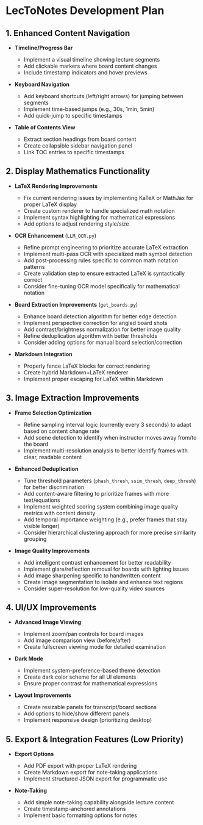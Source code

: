 # LecToNotes Development Plan

## 1. Enhanced Content Navigation

- **Timeline/Progress Bar**
  - Implement a visual timeline showing lecture segments
  - Add clickable markers where board content changes
  - Include timestamp indicators and hover previews

- **Keyboard Navigation**
  - Add keyboard shortcuts (left/right arrows) for jumping between segments
  - Implement time-based jumps (e.g., 30s, 1min, 5min)
  - Add quick-jump to specific timestamps

- **Table of Contents View**
  - Extract section headings from board content
  - Create collapsible sidebar navigation panel
  - Link TOC entries to specific timestamps

## 2. Display Mathematics Functionality

- **LaTeX Rendering Improvements**
  - Fix current rendering issues by implementing KaTeX or MathJax for proper LaTeX display
  - Create custom renderer to handle specialized math notation
  - Implement syntax highlighting for mathematical expressions
  - Add options to adjust rendering style/size

- **OCR Enhancement** (`LLM_OCR.py`)
  - Refine prompt engineering to prioritize accurate LaTeX extraction
  - Implement multi-pass OCR with specialized math symbol detection
  - Add post-processing rules specific to common math notation patterns
  - Create validation step to ensure extracted LaTeX is syntactically correct
  - Consider fine-tuning OCR model specifically for mathematical notation

- **Board Extraction Improvements** (`get_boards.py`)
  - Enhance board detection algorithm for better edge detection
  - Implement perspective correction for angled board shots
  - Add contrast/brightness normalization for better image quality
  - Refine deduplication algorithm with better thresholds
  - Consider adding options for manual board selection/correction

- **Markdown Integration**
  - Properly fence LaTeX blocks for correct rendering
  - Create hybrid Markdown+LaTeX renderer
  - Implement proper escaping for LaTeX within Markdown

## 3. Image Extraction Improvements

- **Frame Selection Optimization**
  - Refine sampling interval logic (currently every 3 seconds) to adapt based on content change rate
  - Add scene detection to identify when instructor moves away from/to the board
  - Implement multi-resolution analysis to better identify frames with clear, readable content

- **Enhanced Deduplication**
  - Tune threshold parameters (`phash_thresh`, `ssim_thresh`, `deep_thresh`) for better discrimination
  - Add content-aware filtering to prioritize frames with more text/equations
  - Implement weighted scoring system combining image quality metrics with content density
  - Add temporal importance weighting (e.g., prefer frames that stay visible longer)
  - Consider hierarchical clustering approach for more precise similarity grouping

- **Image Quality Improvements**
  - Add intelligent contrast enhancement for better readability
  - Implement glare/reflection removal for boards with lighting issues
  - Add image sharpening specific to handwritten content
  - Create image segmentation to isolate and enhance text regions
  - Consider super-resolution for low-quality video sources

## 4. UI/UX Improvements

- **Advanced Image Viewing**
  - Implement zoom/pan controls for board images
  - Add image comparison view (before/after)
  - Create fullscreen viewing mode for detailed examination

- **Dark Mode**
  - Implement system-preference-based theme detection
  - Create dark color scheme for all UI elements
  - Ensure proper contrast for mathematical expressions

- **Layout Improvements**
  - Create resizable panels for transcript/board sections
  - Add options to hide/show different panels
  - Implement responsive design (prioritizing desktop)

## 5. Export & Integration Features (Low Priority)

- **Export Options**
  - Add PDF export with proper LaTeX rendering
  - Create Markdown export for note-taking applications
  - Implement structured JSON export for programmatic use

- **Note-Taking**
  - Add simple note-taking capability alongside lecture content
  - Create timestamp-anchored annotations
  - Implement basic formatting options for notes
